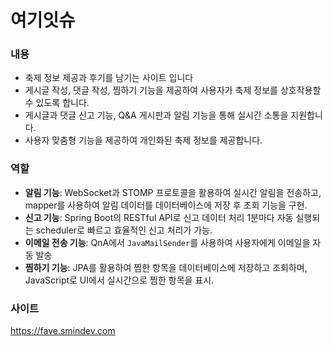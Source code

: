 # 여기잇슈

### 내용

- 축제 정보 제공과 후기를 남기는 사이트 입니다
- 게시글 작성, 댓글 작성, 찜하기 기능을 제공하여 사용자가 축제 정보를 상호작용할 수 있도록 합니다.
- 게시글과 댓글 신고 기능, Q&A 게시판과 알림 기능을 통해 실시간 소통을 지원합니다.
- 사용자 맞춤형 기능을 제공하여 개인화된 축제 정보를 제공합니다.

### 역할

- **알림 기능**: WebSocket과 STOMP 프로토콜을 활용하여 실시간 알림을 전송하고, mapper를 사용하여 알림 데이터를 데이터베이스에 저장 후 조회 기능을 구현.
- **신고 기능**: Spring Boot의 RESTful API로 신고 데이터 처리 1분마다 자동 실행되는 scheduler로 빠르고 효율적인 신고 처리가 가능.
- **이메일 전송 기능**: QnA에서 `JavaMailSender`를 사용하여 사용자에게 이메일을 자동 발송
- **찜하기 기능**: JPA를 활용하여 찜한 항목을 데이터베이스에 저장하고 조회하며, JavaScript로 UI에서 실시간으로 찜한 항목을 표시.

### 사이트
https://fave.smindev.com
